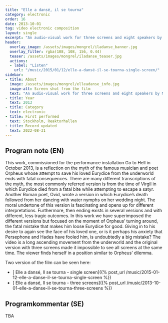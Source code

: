 ```yaml
---
title: "Elle a dansé, il se tourna"
category: electronic
order: 16
date: 2013-10-01
tag: video electronic composition
layout: single
excerpt: "An audio-visual work for three screens and eight speakers by Mongrel"
header:
  overlay_image: /assets/images/mongrel/iladanse_banner.jpg
  overlay_filter: rgba(108, 108, 156, 0.44)
  teaser: /assets/images/mongrel/iladanse_teaser.jpg
  actions: 
  - label: "Listen"
    url: "/music/2015/01/12/elle-a-dansé-il-se-tourna-single-screen/"
sidebar:
- title: About
  image: /assets/images/mongrel/elleadanse_info.jpg
  image-alt: Screen shot from the film
  text: "An audio-visual work for three screens and eight speakers by Mongrel and a number of different instances and versions."
- title: Year
  text: 2013
- title: Category
  text: electronic
- title: First performed
  text: Stockholm, Reaktorhallen
- title: Record updated
  text: 2022-08-31
---
```


<h2>Program note (EN)</h2>
This work, commissioned for the performance installation Go to Hell in October 2013, is a reflection on the myth of the famous musician and poet Orpheus whose attempt to save his loved Eurydice from the underworld ends with fatal consequences. There are many different transcriptions of the myth, the most commonly referred version is from the time of Virgil in which Eurydice died from a fatal bite while attempting to escape a satyr. Another Roman poet, Ovid, wrote a version in which Eurydice’s death followed from her dancing with water nymphs on her wedding night. The moral undertone of this version is fascinating and opens up for different interpretations. Furthermore, then ending exists in several versions and with different, less tragic outcomes.&#8232;In this work we have superimposed the different versions but focused on the moment of Orpheus’ turning around, the fatal mistake that makes him loose Eurydice for good. Giving in to his desire to again see the face of his loved one, or is it perhaps his anxiety that Persephone and Hades have fooled him, is undoubtedly a big mistake? The video is a long ascending movement from the underworld and the original version with three screens made it impossible to see all screens at the same time. The viewer finds herself in a position similar to Orpheus’ dilemma.

Two version of the film can be seen here:

- [
Elle a dansé, Il se tourna - single screen]({% post_url /music/2015-01-12-elle-a-danse-il-se-tourna-single-screen %})
- [
Elle a dansé, Il se tourna - three screens]({% post_url /music/2013-10-01-elle-a-danse-il-se-tourna-three-screens %})

<h2>Programkommentar (SE)</h2>
TBA
